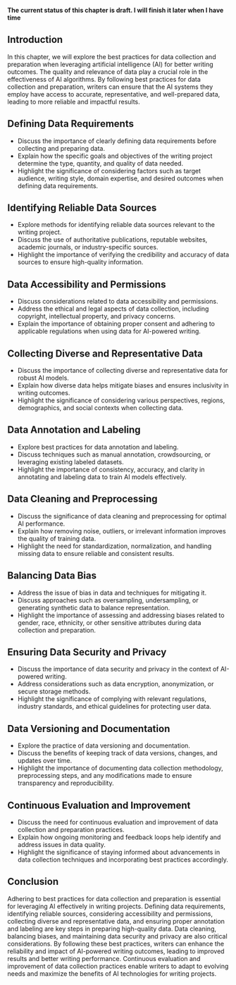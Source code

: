 **The current status of this chapter is draft. I will finish it later when I have time**

Introduction
------------

In this chapter, we will explore the best practices for data collection and preparation when leveraging artificial intelligence (AI) for better writing outcomes. The quality and relevance of data play a crucial role in the effectiveness of AI algorithms. By following best practices for data collection and preparation, writers can ensure that the AI systems they employ have access to accurate, representative, and well-prepared data, leading to more reliable and impactful results.

Defining Data Requirements
--------------------------

* Discuss the importance of clearly defining data requirements before collecting and preparing data.
* Explain how the specific goals and objectives of the writing project determine the type, quantity, and quality of data needed.
* Highlight the significance of considering factors such as target audience, writing style, domain expertise, and desired outcomes when defining data requirements.

Identifying Reliable Data Sources
---------------------------------

* Explore methods for identifying reliable data sources relevant to the writing project.
* Discuss the use of authoritative publications, reputable websites, academic journals, or industry-specific sources.
* Highlight the importance of verifying the credibility and accuracy of data sources to ensure high-quality information.

Data Accessibility and Permissions
----------------------------------

* Discuss considerations related to data accessibility and permissions.
* Address the ethical and legal aspects of data collection, including copyright, intellectual property, and privacy concerns.
* Explain the importance of obtaining proper consent and adhering to applicable regulations when using data for AI-powered writing.

Collecting Diverse and Representative Data
------------------------------------------

* Discuss the importance of collecting diverse and representative data for robust AI models.
* Explain how diverse data helps mitigate biases and ensures inclusivity in writing outcomes.
* Highlight the significance of considering various perspectives, regions, demographics, and social contexts when collecting data.

Data Annotation and Labeling
----------------------------

* Explore best practices for data annotation and labeling.
* Discuss techniques such as manual annotation, crowdsourcing, or leveraging existing labeled datasets.
* Highlight the importance of consistency, accuracy, and clarity in annotating and labeling data to train AI models effectively.

Data Cleaning and Preprocessing
-------------------------------

* Discuss the significance of data cleaning and preprocessing for optimal AI performance.
* Explain how removing noise, outliers, or irrelevant information improves the quality of training data.
* Highlight the need for standardization, normalization, and handling missing data to ensure reliable and consistent results.

Balancing Data Bias
-------------------

* Address the issue of bias in data and techniques for mitigating it.
* Discuss approaches such as oversampling, undersampling, or generating synthetic data to balance representation.
* Highlight the importance of assessing and addressing biases related to gender, race, ethnicity, or other sensitive attributes during data collection and preparation.

Ensuring Data Security and Privacy
----------------------------------

* Discuss the importance of data security and privacy in the context of AI-powered writing.
* Address considerations such as data encryption, anonymization, or secure storage methods.
* Highlight the significance of complying with relevant regulations, industry standards, and ethical guidelines for protecting user data.

Data Versioning and Documentation
---------------------------------

* Explore the practice of data versioning and documentation.
* Discuss the benefits of keeping track of data versions, changes, and updates over time.
* Highlight the importance of documenting data collection methodology, preprocessing steps, and any modifications made to ensure transparency and reproducibility.

Continuous Evaluation and Improvement
-------------------------------------

* Discuss the need for continuous evaluation and improvement of data collection and preparation practices.
* Explain how ongoing monitoring and feedback loops help identify and address issues in data quality.
* Highlight the significance of staying informed about advancements in data collection techniques and incorporating best practices accordingly.

Conclusion
----------

Adhering to best practices for data collection and preparation is essential for leveraging AI effectively in writing projects. Defining data requirements, identifying reliable sources, considering accessibility and permissions, collecting diverse and representative data, and ensuring proper annotation and labeling are key steps in preparing high-quality data. Data cleaning, balancing biases, and maintaining data security and privacy are also critical considerations. By following these best practices, writers can enhance the reliability and impact of AI-powered writing outcomes, leading to improved results and better writing performance. Continuous evaluation and improvement of data collection practices enable writers to adapt to evolving needs and maximize the benefits of AI technologies for writing projects.
